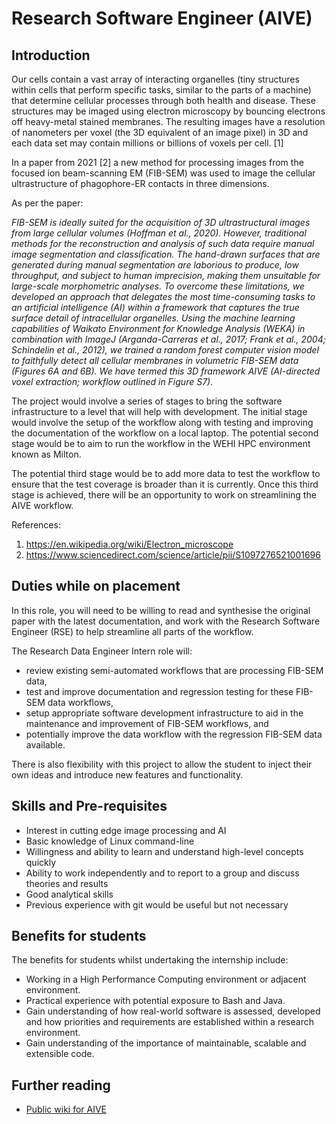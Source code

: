 # Research Software Engineer (AIVE) 

## Introduction

Our cells contain a vast array of interacting organelles (tiny structures within cells that perform specific tasks, similar to the parts of a machine) that determine cellular processes through both health and disease. These structures may be imaged using electron microscopy by bouncing electrons off heavy-metal stained membranes. The resulting images have a resolution of nanometers per voxel (the 3D equivalent of an image pixel) in 3D and each data set may contain millions or billions of voxels per cell. [1] 

In a paper from 2021 [2] a new method for processing images from the focused ion beam-scanning EM (FIB-SEM) was used to image the cellular ultrastructure of phagophore-ER contacts in three dimensions. 

As per the paper: 

_FIB-SEM is ideally suited for the acquisition of 3D ultrastructural images from large cellular volumes (Hoffman et al., 2020). However, traditional methods for the reconstruction and analysis of such data require manual image segmentation and classification. The hand-drawn surfaces that are generated during manual segmentation are laborious to produce, low throughput, and subject to human imprecision, making them unsuitable for large-scale morphometric analyses. To overcome these limitations, we developed an approach that delegates the most time-consuming tasks to an artificial intelligence (AI) within a framework that captures the true surface detail of intracellular organelles. Using the machine learning capabilities of Waikato Environment for Knowledge Analysis (WEKA) in combination with ImageJ (Arganda-Carreras et al., 2017; Frank et al., 2004; Schindelin et al., 2012), we trained a random forest computer vision model to faithfully detect all cellular membranes in volumetric FIB-SEM data (Figures 6A and 6B). We have termed this 3D framework AIVE (AI-directed voxel extraction; workflow outlined in Figure S7)._

The project would involve a series of stages to bring the software infrastructure to a level that will help with development. The initial stage would involve the setup of the workflow along with testing and improving the documentation of the workflow on a local laptop. The potential second stage would be to aim to run the workflow in the WEHI HPC environment known as Milton.  

The potential third stage would be to add more data to test the workflow to ensure that the test coverage is broader than it is currently. Once this third stage is achieved, there will be an opportunity to work on streamlining the AIVE workflow. 

 

References: 

1. https://en.wikipedia.org/wiki/Electron_microscope 
2. https://www.sciencedirect.com/science/article/pii/S1097276521001696  

 

 
## Duties while on placement

In this role, you will need to be willing to read and synthesise the original paper with the latest documentation, and work with the Research Software Engineer (RSE) to help streamline all parts of the workflow. 

The Research Data Engineer Intern role will:  

- review existing semi-automated workflows that are processing FIB-SEM data, 
- test and improve documentation and regression testing for these FIB-SEM data workflows, 
- setup appropriate software development infrastructure to aid in the maintenance and improvement of FIB-SEM workflows, and 
- potentially improve the data workflow with the regression FIB-SEM data available. 

There is also flexibility with this project to allow the student to inject their own ideas and introduce new features and functionality. 


## Skills and Pre-requisites


- Interest in cutting edge image processing and AI 
- Basic knowledge of Linux command-line 
- Willingness and ability to learn and understand high-level concepts quickly 
- Ability to work independently and to report to a group and discuss theories and results 
- Good analytical skills 
- Previous experience with git would be useful but not necessary 


## Benefits for students 

The benefits for students whilst undertaking the internship include:

- Working in a High Performance Computing environment or adjacent environment. 
- Practical experience with potential exposure to Bash and Java. 
- Gain understanding of how real-world software is assessed, developed and how priorities and requirements are established within a research environment.  
- Gain understanding of the importance of maintainable, scalable and extensible code. 


## Further reading
- [Public wiki for AIVE](https://github.com/MitochondRuna/AIVE-Intro/wiki)
